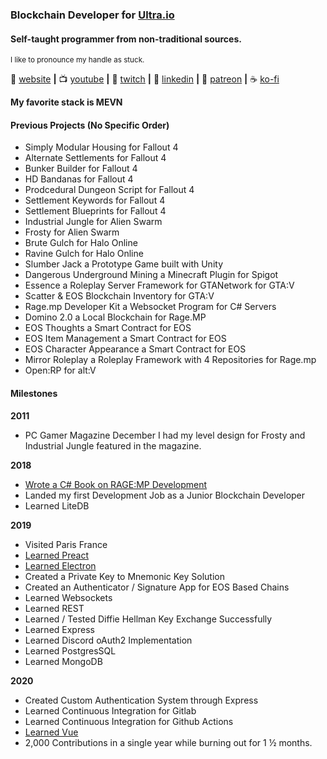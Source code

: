
### Blockchain Developer for [Ultra.io][ultra-io]
#### Self-taught programmer from non-traditional sources.

<sup>I like to pronounce my handle as stuck.</sup>

🏡 [website][website] **|** 
📺 [youtube][youtube] **|** 
🎥 [twitch][twitch] **|** 
👔 [linkedin][linkedin] **|**
💸 [patreon][patreon] **|**
☕ [ko-fi][kofi]

**My favorite stack is MEVN**

#### Previous Projects (No Specific Order)
- Simply Modular Housing for Fallout 4
- Alternate Settlements for Fallout 4
- Bunker Builder for Fallout 4
- HD Bandanas for Fallout 4
- Prodcedural Dungeon Script for Fallout 4
- Settlement Keywords for Fallout 4
- Settlement Blueprints for Fallout 4
- Industrial Jungle for Alien Swarm
- Frosty for Alien Swarm
- Brute Gulch for Halo Online
- Ravine Gulch for Halo Online
- Slumber Jack a Prototype Game built with Unity
- Dangerous Underground Mining a Minecraft Plugin for Spigot
- Essence a Roleplay Server Framework for GTANetwork for GTA:V
- Scatter & EOS Blockchain Inventory for GTA:V
- Rage.mp Developer Kit a Websocket Program for C# Servers
- Domino 2.0 a Local Blockchain for Rage.MP
- EOS Thoughts a Smart Contract for EOS
- EOS Item Management a Smart Contract for EOS
- EOS Character Appearance a Smart Contract for EOS
- Mirror Roleplay a Roleplay Framework with 4 Repositories for Rage.mp
- Open:RP for alt:V

#### Milestones
**2011**
- PC Gamer Magazine December I had my level design for Frosty and Industrial Jungle featured in the magazine.

**2018**
- [Wrote a C# Book on RAGE:MP Development](https://gumroad.com/l/ghCzx)
- Landed my first Development Job as a Junior Blockchain Developer
- Learned LiteDB

**2019**
- Visited Paris France
- [Learned Preact](https://preactjs.com/)
- [Learned Electron](https://www.electronjs.org/)
- Created a Private Key to Mnemonic Key Solution
- Created an Authenticator / Signature App for EOS Based Chains
- Learned Websockets
- Learned REST
- Learned / Tested Diffie Hellman Key Exchange Successfully
- Learned Express
- Learned Discord oAuth2 Implementation
- Learned PostgresSQL
- Learned MongoDB

**2020**
- Created Custom Authentication System through Express
- Learned Continuous Integration for Gitlab
- Learned Continuous Integration for Github Actions
- [Learned Vue](https://vuejs.org)
- 2,000 Contributions in a single year while burning out for 1 ½ months.

[ultra-io]: https://ultra.io/
[vue]: https://vuejs.org/
[altv]: https://altv.mp/
[linkedin]: https://www.linkedin.com/in/stuyk-trevor-wessel/
[website]: https://stuyk.com/
[youtube]: https://youtube.com/stuyk/
[twitch]: https://twitch.tv/stuyksoft/
[kofi]: https://ko-fi.com/stuyk
[patreon]: https://patreon.com/stuyk
